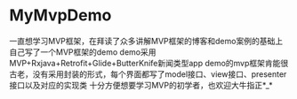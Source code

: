 # MyMvpDemo
一直想学习MVP框架，在拜读了众多讲解MVP框架的博客和demo案例的基础上自己写了一个MVP框架的demo
demo采用MVP+Rxjava+Retrofit+Glide+ButterKnife新闻类型app
demo的mvp框架肯能很古老，没有采用封装的形式，每个界面都写了model接口、view接口、presenter接口以及对应的实现类
十分方便想要学习MVP的初学者，也欢迎大牛指正*_*
